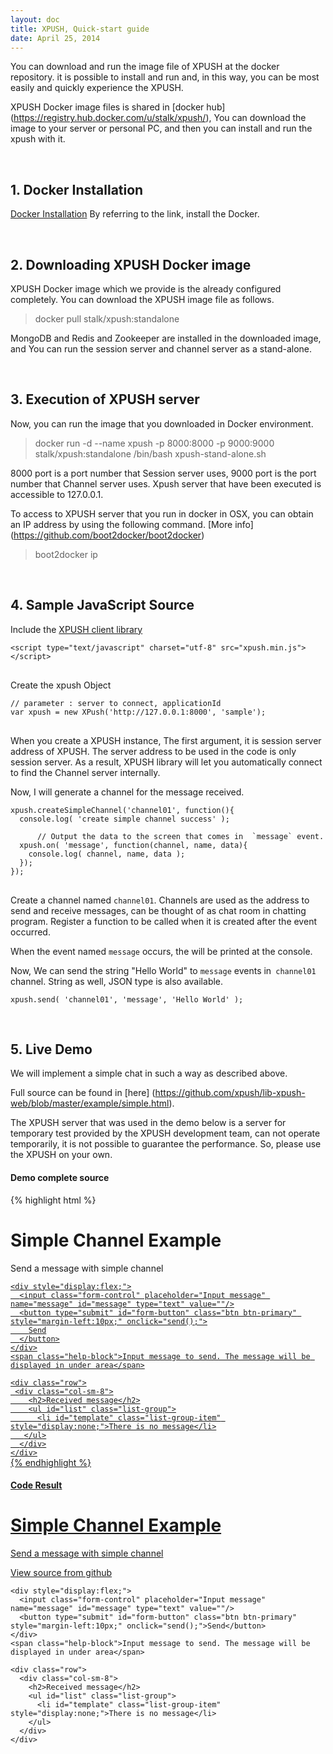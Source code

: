 ```yaml
---
layout: doc
title: XPUSH, Quick-start guide
date: April 25, 2014
---
```


You can download and run the image file of XPUSH at the docker repository. it is possible to install and run and, in this way, you can be most easily and quickly experience the XPUSH.

XPUSH Docker image files is shared in [docker hub] (https://registry.hub.docker.com/u/stalk/xpush/), You can download the image to your server or personal PC, and then you can install and run the xpush with it.

<br />

## 1. Docker Installation

[Docker Installation](https://docs.docker.com/installation/#installation) By referring to the link, install the Docker.

<br />

## 2. Downloading XPUSH Docker image

XPUSH Docker image which we provide is the already configured completely.
You can download the XPUSH image file as follows.

  > docker pull stalk/xpush:standalone

MongoDB and Redis and Zookeeper are installed in the downloaded image, and You can run the session server and channel server as a stand-alone.

<br />

## 3. Execution of XPUSH server

Now, you can run the image that you downloaded in Docker environment.

  > docker run -d --name xpush -p 8000:8000 -p 9000:9000 stalk/xpush:standalone /bin/bash xpush-stand-alone.sh

8000 port is a port number that Session server uses, 9000 port is the port number that Channel server uses. Xpush server that have been executed is accessible to 127.0.0.1.

To access to XPUSH server that you run in docker in OSX, you can obtain an IP address by using the following command. [More info] (https://github.com/boot2docker/boot2docker)

  > boot2docker ip

<br />

## 4. Sample JavaScript Source

Include the [XPUSH client library](http://xpush.github.io/doc/library/javascript/xpush.js/index.html)

<pre data-lang="html">
<code class="prettyprint">&lt;script type="text/javascript" charset="utf-8" src="xpush.min.js"&gt;&lt;/script&gt;
</code>
</pre>

Create the xpush Object

<pre data-lang="js">
<code class="prettyprint">// parameter : server to connect, applicationId
var xpush = new XPush('http://127.0.0.1:8000', 'sample');
</code>
</pre>

When you create a XPUSH instance,
The first argument, it is session server address of XPUSH.
The server address to be used in the code is only session server.
As a result, XPUSH library will let you automatically connect to find the Channel server internally.

Now, I will generate a channel for the message received.

<pre data-lang="js">
<code class="prettyprint">xpush.createSimpleChannel('channel01', function(){
  console.log( 'create simple channel success' );

      // Output the data to the screen that comes in  `message` event.
  xpush.on( 'message', function(channel, name, data){
    console.log( channel, name, data );
  });
});
</code>
</pre>

Create a channel named `channel01`.
Channels are used as the address to send and receive messages, can be thought of as chat room in chatting program. Register a function to be called when it is created after the event occurred.

When the event named `message` occurs, the will be printed at the console.

Now, We can send the string "Hello World" to `message` events in` channel01` channel. String as well, JSON type is also available.

<pre data-lang="js">
<code class="prettyprint">xpush.send( 'channel01', 'message', 'Hello World' );</code>
</pre>

<br />

## 5. Live Demo

We will implement a simple chat in such a way as described above.

Full source can be found in [here] (https://github.com/xpush/lib-xpush-web/blob/master/example/simple.html).

The XPUSH server that was used in the demo below is a server for temporary test provided by the XPUSH development team, can not operate temporarily, it is not possible to guarantee the performance. So, please use the XPUSH on  your own.

#### Demo complete source
{% highlight html %}
<script src="https://ajax.googleapis.com/ajax/libs/jquery/1.11.1/jquery.min.js"></script>

<!-- xpush -->
<script src="http://xpush.github.io/lib/dist/xpush.js"></script>

<script type="text/javascript">
// Create new xpush instance
var xpush = new XPush('http://demo.stalk.io:8000', 'demo');

$(document).ready( function(){
// Generate channel named `channel01`
  xpush.createSimpleChannel('channel01', function(){
    // Display success message after creation.
    var html =  '<strong>Well done!</strong> Create simple channel success';
    $( "#success" ).html(html);
    $( "#success" ).show();

      // Output the data to the screen that comes in  `message` event.
    xpush.on( 'message', function(channel, name, data){
     data = decodeURIComponent( data );
      $( "#success" ).html( '<strong>Received success</strong> : ' + data );

      // Generate a new DOM object by copying the template.
      var newMessage = $( "#template" ).clone();

      // Change the DOM object that was the newly created.
      newMessage.attr( "id", "template_"+ Date.now() );
      newMessage.html( data );

      // Add the DOM object that was the newly created to the ul DOM object
      newMessage.appendTo( "#list" )
     newMessage.show()

      // Add css class to the DOM object that was the newly created
      $( ".list-group-item-success" ).each(function(){
        $(this).removeClass( "list-group-item-success" );
     });
      newMessage.addClass( "list-group-item-success" );
    });
  });
});

var send = function( ){
  var msg = $( "#message" ).val();
xpush.send( 'channel01', 'message', encodeURIComponent( msg ) );
  $( "#message" ).val('');
};

</script>

<div class="row" style="margin-top:20px;">
  <div class="col-sm-12">
    <div class="jumbotron">
      <h1>Simple Channel Example</h1>
      <p class="lead">Send a message with simple channel</p>
     <p>
        <a href="https://github.com/xpush/lib-xpush-web/blob/master/example/simple.html" class="btn btn-primary btn-lg" role="button"
          View source from github
     </a>
      </p>
    </div>
    <div id="success" class="alert alert-success" role="alert" style="display:none">
    </div

    <div style="display:flex;">
      <input class="form-control" placeholder="Input message" name="message" id="message" type="text" value=""/>
      <button type="submit" id="form-button" class="btn btn-primary" style="margin-left:10px;" onclick="send();">
        Send
      </button>
    </div>
    <span class="help-block">Input message to send. The message will be displayed in under area</span>

    <div class="row">
     <div class="col-sm-8">
        <h2>Received message</h2>
        <ul id="list" class="list-group">
          <li id="template" class="list-group-item" style="display:none;">There is no message</li>
       </ul>
      </div>
    </div>
  </div>
</div>
{% endhighlight %}



<script src="https://ajax.googleapis.com/ajax/libs/jquery/1.11.1/jquery.min.js"></script>

<!-- xpush -->
<script src="http://xpush.github.io/lib/dist/xpush.js"></script>

<script type="text/javascript">
// Create new xpush instance
var xpush = new XPush('http://demo.stalk.io:8000', 'demo');

$(document).ready( function(){
// Generate a channel01.
xpush.createSimpleChannel('channel01', function(){
     // Display success message after creation.
    var html =  '<strong>Well done!</strong> Create simple channel success';
    $( "#success" ).html(html);
    $( "#success" ).show();

      // Output the data to the screen that comes in  `message` event.
    xpush.on( 'message', function(channel, name, data){
      data = decodeURIComponent( data );
      $( "#success" ).html( '<strong>Received success</strong> : ' + data );

      // Generate a new DOM object by copying the template.
      var newMessage = $( "#template" ).clone();

      // Change the DOM object that was the newly created.
      newMessage.attr( "id", "template_"+ Date.now() );
      newMessage.html( data );

      // Add the DOM object that was the newly created to the ul DOM object
      newMessage.appendTo( "#list" );
      newMessage.show();

      // Change the DOM object that was the newly created.
      $( ".list-group-item-success" ).each(function(){
        $(this).removeClass( "list-group-item-success" );
      });
      newMessage.addClass( "list-group-item-success" );
    });
  });
});

var send = function( ){
  var msg = $( "#message" ).val();
  xpush.send( 'channel01', 'message', encodeURIComponent( msg ) );
  $( "#message" ).val('');
};

</script>

<br />

#### Code Result

<div class="row" style="margin-top:20px;">
  <div class="col-sm-12">
    <div class="jumbotron">
      <h1>Simple Channel Example</h1>
      <p class="lead">Send a message with simple channel</p>
      <p><a href="https://github.com/xpush/lib-xpush-web/blob/master/example/simple.html" class="btn btn-primary btn-lg" role="button">View source from github</a></p>
    </div>
    <div id="success" class="alert alert-success" role="alert" style="display:none">
    </div>

    <div style="display:flex;">
      <input class="form-control" placeholder="Input message" name="message" id="message" type="text" value=""/>
      <button type="submit" id="form-button" class="btn btn-primary" style="margin-left:10px;" onclick="send();">Send</button>
    </div>
    <span class="help-block">Input message to send. The message will be displayed in under area</span>

    <div class="row">
      <div class="col-sm-8">
        <h2>Received message</h2>
        <ul id="list" class="list-group">
          <li id="template" class="list-group-item" style="display:none;">There is no message</li>
        </ul>
      </div>
    </div>
  </div>
</div>

<script type="text/javascript">
  prettyPrint();
</script>
